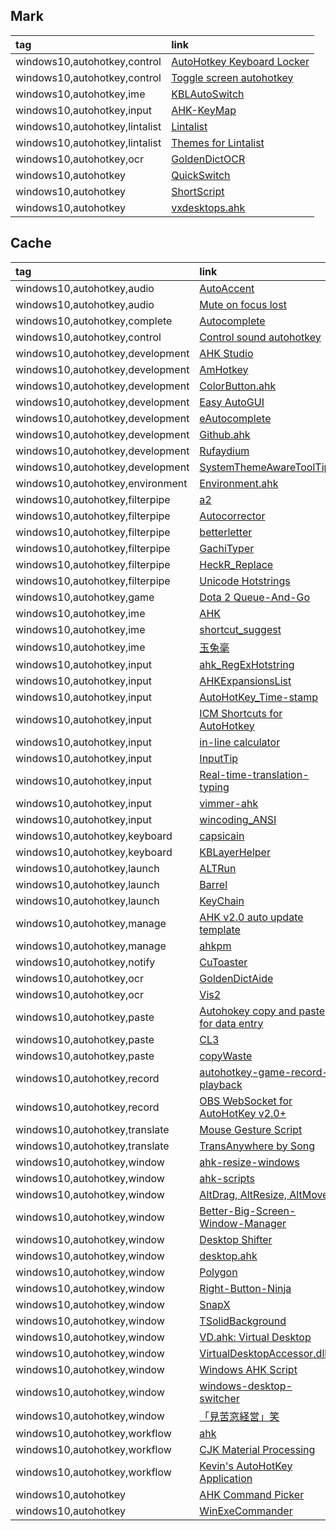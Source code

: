 ## Mark

|tag|link|
|:-|:-|
|windows10,autohotkey,control|[AutoHotkey Keyboard Locker](https://github.com/sophice/ahk-keyboard-locker)|
|windows10,autohotkey,control|[Toggle screen autohotkey](https://github.com/ArturTkaczuk/toggle-screen-autohotkey)|
|windows10,autohotkey,ime|[KBLAutoSwitch](https://github.com/flyinclouds/KBLAutoSwitch)|
|windows10,autohotkey,input|[AHK-KeyMap](https://github.com/Gustice/AHK-KeyMap)|
|windows10,autohotkey,lintalist|[Lintalist](https://github.com/lintalist/lintalist)|
|windows10,autohotkey,lintalist|[Themes for Lintalist](https://github.com/lintalist/lintalist-themes)|
|windows10,autohotkey,ocr|[GoldenDictOCR](https://github.com/VimWei/GoldenDictOCR)|
|windows10,autohotkey|[QuickSwitch](https://github.com/fenchai23/QuickSwitch)|
|windows10,autohotkey|[ShortScript](https://github.com/RichKMLS/ShortScript)|
|windows10,autohotkey|[vxdesktops.ahk](https://github.com/cpbotha/vxdesktops.ahk)|

## Cache

|tag|link|
|:-|:-|
|windows10,autohotkey,audio|[AutoAccent](https://github.com/hamurlik/AutoAccent)|
|windows10,autohotkey,audio|[Mute on focus lost](https://github.com/TomiBelan/mute-on-focus-lost)|
|windows10,autohotkey,complete|[Autocomplete](https://github.com/Uberi/Autocomplete)|
|windows10,autohotkey,control|[Control sound autohotkey](https://github.com/ArturTkaczuk/control-sound-autohotkey)|
|windows10,autohotkey,development|[AHK Studio](https://maestrith.com/ahk-studio)|
|windows10,autohotkey,development|[AmHotkey](https://github.com/chjfth/AmHotkey)|
|windows10,autohotkey,development|[ColorButton.ahk](https://github.com/nperovic/ColorButton.ahk)|
|windows10,autohotkey,development|[Easy AutoGUI](https://github.com/samfisherirl/Easy-Auto-GUI-for-AHK-v2)|
|windows10,autohotkey,development|[eAutocomplete](https://github.com/A-AhkUser/eAutocomplete)|
|windows10,autohotkey,development|[Github.ahk](https://github.com/samfisherirl/Github.ahk-API-for-AHKv2)|
|windows10,autohotkey,development|[Rufaydium](https://github.com/Xeo786/Rufaydium-Webdriver)|
|windows10,autohotkey,development|[SystemThemeAwareToolTip](https://github.com/nperovic/SystemThemeAwareToolTip)|
|windows10,autohotkey,environment|[Environment.ahk](https://github.com/iseahound/Environment.ahk)|
|windows10,autohotkey,filterpipe|[a2](https://github.com/ewerybody/a2)|
|windows10,autohotkey,filterpipe|[Autocorrector](https://github.com/joshuar/autocorrector)|
|windows10,autohotkey,filterpipe|[betterletter](https://github.com/alexpovel/betterletter)|
|windows10,autohotkey,filterpipe|[GachiTyper](https://github.com/cringenuity/GachiTyper)|
|windows10,autohotkey,filterpipe|[HeckR_Replace](https://github.com/Heck-R/HeckR_Replace)|
|windows10,autohotkey,filterpipe|[Unicode Hotstrings](https://github.com/dspinellis/unicode-hotstrings)|
|windows10,autohotkey,game|[Dota 2 Queue-And-Go](https://github.com/etofok/Dota-2-Queue-and-Go)|
|windows10,autohotkey,ime|[AHK](https://github.com/ouweiya/AHK)|
|windows10,autohotkey,ime|[shortcut_suggest](https://github.com/sgriffin53/shortcut_suggest)|
|windows10,autohotkey,ime|[玉兔毫](https://github.com/amorphobia/rabbit)|
|windows10,autohotkey,input|[ahk_RegExHotstring](https://github.com/8LWXpg/RegExHotstring)|
|windows10,autohotkey,input|[AHKExpansionsList](https://github.com/GavinPen/AHKExpansionsList)|
|windows10,autohotkey,input|[AutoHotKey_Time-stamp](https://github.com/elnao/AutoHotKey_Time-stamp)|
|windows10,autohotkey,input|[ICM Shortcuts for AutoHotkey](https://github.com/ayeseeem/ICM-shortcuts)|
|windows10,autohotkey,input|[in-line calculator](https://github.com/davebrny/in-line-calculator)|
|windows10,autohotkey,input|[InputTip](https://github.com/abgox/InputTip)|
|windows10,autohotkey,input|[Real-time-translation-typing](https://github.com/sxzxs/Real-time-translation-typing)|
|windows10,autohotkey,input|[vimmer-ahk](https://github.com/koirand/vimmer-ahk)|
|windows10,autohotkey,input|[wincoding_ANSI](https://github.com/su-pull/wincoding)|
|windows10,autohotkey,keyboard|[capsicain](https://github.com/cajhin/capsicain)|
|windows10,autohotkey,keyboard|[KBLayerHelper](https://github.com/RaphCoder13/KBLayerHelper)|
|windows10,autohotkey,launch|[ALTRun](https://github.com/zhugecaomao/ALTRun)|
|windows10,autohotkey,launch|[Barrel](https://github.com/phantomdiorama/barrel)|
|windows10,autohotkey,launch|[KeyChain](https://github.com/JaredCH/KeyChain)|
|windows10,autohotkey,manage|[AHK v2.0 auto update template](https://github.com/Nigh/ahk-autoupdate-template)|
|windows10,autohotkey,manage|[ahkpm](https://github.com/joshuacc/ahkpm)|
|windows10,autohotkey,notify|[CuToaster](https://github.com/cy-gh/CuToaster)|
|windows10,autohotkey,ocr|[GoldenDictAide](https://github.com/debugfan/GoldenDictAide)|
|windows10,autohotkey,ocr|[Vis2](https://github.com/iseahound/Vis2)|
|windows10,autohotkey,paste|[Autohokey copy and paste for data entry](https://github.com/Tran1595/autohokey-copypaste-for-data-entry)|
|windows10,autohotkey,paste|[CL3](https://github.com/hi5/CL3)|
|windows10,autohotkey,paste|[copyWaste](https://github.com/MuhamKAldin/copyWaste)|
|windows10,autohotkey,record|[autohotkey-game-record-playback](https://github.com/kostiantyn-dvornik/autohotkey-game-record-playback)|
|windows10,autohotkey,record|[OBS WebSocket for AutoHotKey v2.0+](https://github.com/5ony/OBSWebSocketAHK)|
|windows10,autohotkey,translate|[Mouse Gesture Script](https://github.com/ayuanx/AutoHotKey_MouseGesture)|
|windows10,autohotkey,translate|[TransAnywhere by Song](https://github.com/verlane/trans-anywhere)|
|windows10,autohotkey,window|[ahk-resize-windows](https://github.com/IsacEkeroth/ahk-resize-windows)|
|windows10,autohotkey,window|[ahk-scripts](https://github.com/basghar/ahk-scripts)|
|windows10,autohotkey,window|[AltDrag, AltResize, AltMove](https://github.com/andreapizzigoni/altdrag_ahk)|
|windows10,autohotkey,window|[Better-Big-Screen-Window-Manager](https://github.com/indigofairyx/Better-Big-Screen-Window-Manager)|
|windows10,autohotkey,window|[Desktop Shifter](https://github.com/capitanbarbosa/Active-Desktop_Shifter)|
|windows10,autohotkey,window|[desktop.ahk](https://github.com/TheCrether/ahkscripts#desktopahk)|
|windows10,autohotkey,window|[Polygon](https://github.com/thesobercoder/polygon)|
|windows10,autohotkey,window|[Right-Button-Ninja](https://github.com/hansenwangvip/right-button-ninja)|
|windows10,autohotkey,window|[SnapX](https://github.com/benallred/SnapX)|
|windows10,autohotkey,window|[TSolidBackground](https://github.com/Onurtag/TSolidBackground)|
|windows10,autohotkey,window|[VD.ahk: Virtual Desktop](https://github.com/FuPeiJiang/VD.ahk)|
|windows10,autohotkey,window|[VirtualDesktopAccessor.dll](https://github.com/Ciantic/VirtualDesktopAccessor)|
|windows10,autohotkey,window|[Windows AHK Script](https://github.com/arlbibek/windows-ahk)|
|windows10,autohotkey,window|[windows-desktop-switcher](https://github.com/pmb6tz/windows-desktop-switcher)|
|windows10,autohotkey,window|[「見苦窓経営」笑](https://github.com/imawizard/MiguruWM)|
|windows10,autohotkey,workflow|[ahk](https://github.com/Tomshiii/ahk)|
|windows10,autohotkey,workflow|[CJK Material Processing](https://github.com/ahlisbon/CJKmaterialProcessing)|
|windows10,autohotkey,workflow|[Kevin's AutoHotKey Application](https://github.com/KevinHJoe/Auto-App)|
|windows10,autohotkey|[AHK Command Picker](https://github.com/deadlydog/AHKCommandPicker)|
|windows10,autohotkey|[WinExeCommander](https://github.com/XMCQCX/WinExeCommander)|